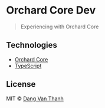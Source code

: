 # Orchard Core Dev

> Experiencing with Orchard Core

## Technologies

- [Orchard Core](https://orchardcore.net/)
- [TypeScript](https://www.typescriptlang.org/)

## License

MIT © [Dang Van Thanh](https://dangthanh.org)